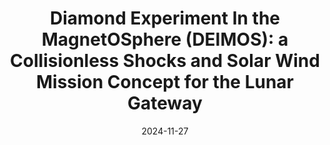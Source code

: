 ---
title: "Diamond Experiment In the MagnetOSphere (DEIMOS): a Collisionless Shocks and Solar Wind Mission Concept for the Lunar Gateway"
collection: publications
permalink: /publication/2024-11-27-Shonibare
excerpt: ' '
date: 2024-11-27
venue: 'Journal of Geophysical Research: Space Physics'
paperurl: 'https://doi.org/10.1029/2024JA032728'
citation: 'Shonibare, T., Murphy, K. R., &amp; Pakhotin, I. P. (2024). Diamond experiment in the magnetosphere (DEIMOS): A collisionless shocks and solar wind mission concept for the Lunar Gateway. Journal of Geophysical Research: Space Physics, 129, e2024JA032728. https://doi.org/10.1029/2024JA032728'
---